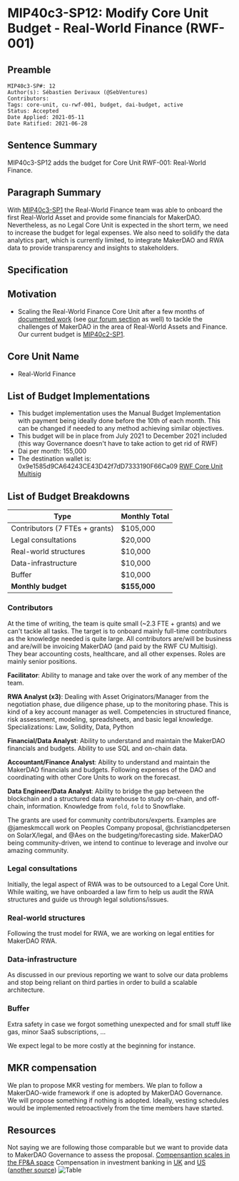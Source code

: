 # MIP40c3-SP12: Modify Core Unit Budget - Real-World Finance (RWF-001)

## Preamble

```
MIP40c3-SP#: 12
Author(s): Sébastien Derivaux (@SebVentures)
Contributors:
Tags: core-unit, cu-rwf-001, budget, dai-budget, active
Status: Accepted
Date Applied: 2021-05-11
Date Ratified: 2021-06-28
````

## Sentence Summary

MIP40c3-SP12 adds the budget for Core Unit RWF-001: Real-World Finance.

## Paragraph Summary

With [MIP40c3-SP1](https://forum.makerdao.com/t/mip40c3-sp1-modify-core-unit-budget-real-world-finance/6225) the Real-World Finance team was able to onboard the first Real-World Asset and provide some financials for MakerDAO. Nevertheless, as no Legal Core Unit is expected in the short term, we need to increase the budget for legal expenses. We also need to solidify the data analytics part, which is currently limited, to integrate MakerDAO and RWA data to provide transparency and insights to stakeholders.

## Specification

## Motivation

* Scaling the Real-World Finance Core Unit after a few months of [documented work](https://forum.makerdao.com/t/real-world-finance-core-unit-report-2021-04/7798) (see [our forum section](https://forum.makerdao.com/c/core-units/real-world-finance/33) as well) to tackle the challenges of MakerDAO in the area of Real-World Assets and Finance. Our current budget is [MIP40c2-SP1](https://forum.makerdao.com/t/mip40c2-sp1-modify-core-unit-budget-real-world-finance/6225).

## Core Unit Name

* Real-World Finance

## List of Budget Implementations

* This budget implementation uses the Manual Budget Implementation with payment being ideally done before the 10th of each month. This can be changed if needed to any method achieving similar objectives.
* This budget will be in place from July 2021 to December 2021 included (this way Governance doesn't have to take action to get rid of RWF)
* Dai per month: 155,000
* The destination wallet is: 0x9e1585d9CA64243CE43D42f7dD7333190F66Ca09 [RWF Core Unit Multisig](https://forum.makerdao.com/t/mip40c1-adding-rwf-core-unit-multisig/7476)

## List of Budget Breakdowns

|Type|Monthly Total|
| --- | --- |
|Contributors (7 FTEs + grants)|$105,000|
|Legal consultations|$20,000|
|Real-world structures|$10,000|
|Data-infrastructure|$10,000|
|Buffer|$10,000|
|**Monthly budget**|**$155,000**|

### Contributors

At the time of writing, the team is quite small (~2.3 FTE + grants) and we can't tackle all tasks. The target is to onboard mainly full-time contributors as the knowledge needed is quite large. All contributors are/will be business and are/will be invoicing MakerDAO (and paid by the RWF CU Multisig). They bear accounting costs, healthcare, and all other expenses. Roles are mainly senior positions.

**Facilitator**: Ability to manage and take over the work of any member of the team.

**RWA Analyst (x3)**: Dealing with Asset Originators/Manager from the negotiation phase, due diligence phase, up to the monitoring phase. This is kind of a key account manager as well. Competencies in structured finance, risk assessment, modeling, spreadsheets, and basic legal knowledge. Specializations: Law, Solidity, Data, Python

**Financial/Data Analyst**: Ability to understand and maintain the MakerDAO financials and budgets. Ability to use SQL and on-chain data.

**Accountant/Finance Analyst**: Ability to understand and maintain the MakerDAO financials and budgets. Following expenses of the DAO and coordinating with other Core Units to work on the forecast.

**Data Engineer/Data Analyst**: Ability to bridge the gap between the blockchain and a structured data warehouse to study on-chain, and off-chain, information. Knowledge from `fold`, `fold` to Snowflake.

The grants are used for community contributors/experts. Examples are @jameskmccall work on Peoples Company proposal, @christiancdpetersen on SolarX/legal, and @Aes on the budgeting/forecasting side. MakerDAO being community-driven, we intend to continue to leverage and involve our amazing community.

### Legal consultations

Initially, the legal aspect of RWA was to be outsourced to a Legal Core Unit. While waiting, we have onboarded a law firm to help us audit the RWA structures and guide us through legal solutions/issues.

### Real-world structures

Following the trust model for RWA, we are working on legal entities for MakerDAO RWA.

### Data-infrastructure

As discussed in our previous reporting we want to solve our data problems and stop being reliant on third parties in order to build a scalable architecture.

### Buffer

Extra safety in case we forgot something unexpected and for small stuff like gas, minor SaaS subscriptions, ...

We expect legal to be more costly at the beginning for instance.

## MKR compensation

We plan to propose MKR vesting for members. We plan to follow a MakerDAO-wide framework if one is adopted by MakerDAO Governance. We will propose something if nothing is adopted. Ideally, vesting schedules would be implemented retroactively from the time members have started.

## Resources

Not saying we are following those comparable but we want to provide data to MakerDAO Governance to assess the proposal.
[Compensantion scales in the FP&A space](https://www.mergersandinquisitions.com/corporate-finance-career-path/)
Compensation in investment banking in [UK](https://docs.google.com/document/d/14QZ6Zgd9EwjaShrQ470Vlz3LZ5cWsWLoPZcDSSKjfLQ/edit?usp=sharing) and [US](https://www.mergersandinquisitions.com/investment-banker-salary/) ([another source](https://corporatefinanceinstitute.com/resources/careers/compensation/investment-banker-salary/))
![Table](https://github.com/makerdao/mips/blob/master/MIP40/MIP40c3-Subproposals/supporting_materials/MIP40c3-SP12/table.png)